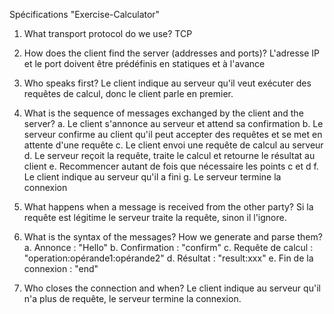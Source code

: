 Spécifications "Exercise-Calculator"

1) What transport protocol do we use?
TCP

2) How does the client find the server (addresses and ports)?
L'adresse IP et le port doivent être prédéfinis en statiques et à l'avance

3) Who speaks first?
Le client indique au serveur qu'il veut exécuter des requêtes de calcul, donc le client parle en premier.

4) What is the sequence of messages exchanged by the client and the server?
	a. Le client s'annonce au serveur et attend sa confirmation
	b. Le serveur confirme au client qu'il peut accepter des requêtes et se met en attente d'une requête
	c. Le client envoi une requête de calcul au serveur
	d. Le serveur reçoit la requête, traite le calcul et retourne le résultat au client
	e. Recommencer autant de fois que nécessaire les points c et d
	f. Le client indique au serveur qu'il a fini
	g. Le serveur termine la connexion

5) What happens when a message is received from the other party?
	Si la requête est légitime le serveur traite la requête, sinon il l'ignore.

6) What is the syntax of the messages? How we generate and parse them?
	a. Annonce : "Hello"
	b. Confirmation : "confirm"
	c. Requête de calcul : "operation:opérande1:opérande2"
	d. Résultat : "result:xxx"
	e. Fin de la connexion : "end"

7) Who closes the connection and when?
Le client indique au serveur qu'il n'a plus de requête, le serveur termine la connexion.
